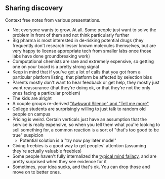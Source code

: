 ## Sharing discovery

Context free notes from various presentations.

- Not everyone wants to grow. At all. Some people just want to solve the problem in front of them and not think particularly further
- Big pharma is most interested in de-risking potential drugs (they frequently don't research lesser known molecules themselves, but are very happy to license appropriate tech from smaller labs once those labs have done groundbreaking work)
- Computational chemists are rare and extremely expensive, so getting one on your board is a pretty strong signal
- Keep in mind that if you've got a lot of calls that you got from a particular platform listing, that platform be affected by selection bias
- Parents mostly don't want to hear feedback or get help, they mostly just want reassurance (that they're doing ok, or that they're not the only ones facing a particular problem)
- The kids are alright
- A couple groups re-derived ["Awkward Silence" and "Tell me more"](https://slatestarcodex.com/2016/07/12/34/)
- College students are surprisingly willing to just talk to random old people on campus
- Pricing is weird. Certain verticals just have an assumption that the service is really expensive, so when you tell them what you're looking to sell something for, a common reaction is a sort of "that's too good to be true" suspicion
  - Potential solution is a "try now pay later model"
- Giving freebies is a good way to get peoples' attention (assuming they're actually valuable freebies)
- Some people haven't fully internalized the [typical mind fallacy](https://www.lesswrong.com/tag/typical-mind-fallacy), and are pretty surprised when they see evidence for it
- Sometimes, your idea sucks, and that's ok. You can drop those and move on to better ones.
